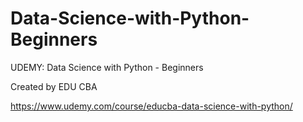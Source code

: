 # Data-Science-with-Python-Beginners
UDEMY: Data Science with Python - Beginners

Created by EDU CBA

https://www.udemy.com/course/educba-data-science-with-python/
